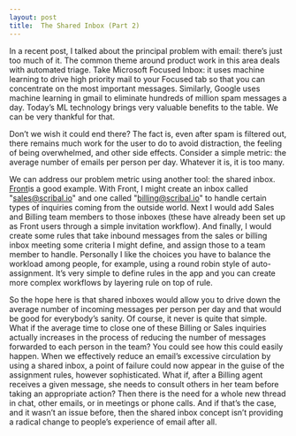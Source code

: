 ```yaml
---
layout: post
title:  The Shared Inbox (Part 2)    
---
```


In a recent post, I talked about the principal problem with email: there’s just too much of it.  The common theme around product work in this area deals with automated triage.  Take Microsoft Focused Inbox: it uses machine learning to drive high priority mail to your Focused tab so that you can concentrate on the most important messages.  Similarly, Google uses machine learning in gmail to eliminate hundreds of million spam messages a day.  Today’s ML technology brings very valuable benefits to the table. We can be very thankful for that.

Don’t we wish it could end there?  The fact is, even after spam is filtered out, there remains much work for the user to do to avoid distraction, the feeling of being overwhelmed, and other side effects.  Consider a simple metric: the average number of emails per person per day.  Whatever it is, it is too many.

We can address our problem metric using another tool:  the shared inbox. [Front](https://frontapp.com/)is a good example.  With Front, I might create an inbox called "sales@scribal.io" and one called "billing@scribal.io" to handle certain types of inquiries coming from the outside world.  Next I would add Sales and Billing team members to those inboxes (these have already been set up as Front users through a simple invitation workflow).  And finally, I would create some rules that take inbound messages from the sales or billing inbox meeting some criteria I might define, and assign those to a team member to handle.  Personally I like the choices you have to balance the workload among people, for example, using a round robin style of auto-assignment.  It’s very simple to define rules in the app and you can create more complex workflows by layering rule on top of rule.

So the hope here is that shared inboxes would allow you to drive down the average number of incoming messages per person per day and that would be good for everybody’s sanity.  Of course, it never is quite that simple.  What if the average time to close one of these Billing or Sales inquiries actually increases in the process of reducing the number of messages forwarded to each person in the team?  You could see how this could easily happen.  When we effectively reduce an email’s excessive circulation by using a shared inbox, a point of failure could now appear in the guise of the assignment rules, however sophisticated.  What if, after a Billing agent receives a given message, she needs to consult others in her team before taking an appropriate action?  Then there is the need for a whole new thread in chat, other emails, or in meetings or phone calls.  And if that’s the case, and it wasn’t an issue before,  then the shared inbox concept isn’t providing a radical change to people’s experience of email after all.